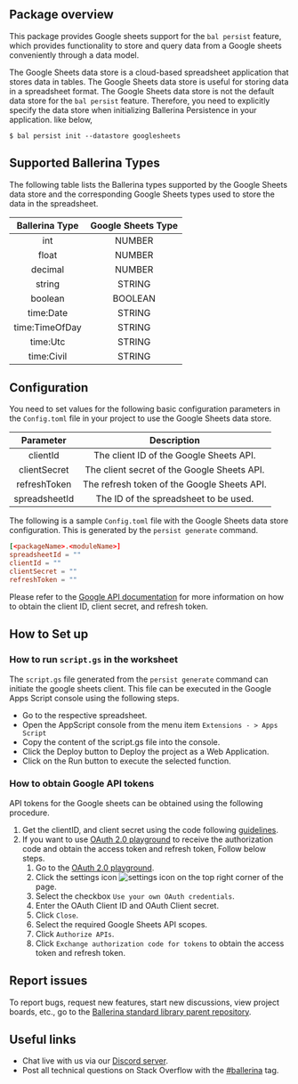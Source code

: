 ## Package overview

This package provides Google sheets support for the `bal persist` feature, which provides functionality to store and query data from a Google sheets conveniently through a data model.

The Google Sheets data store is a cloud-based spreadsheet application that stores data in tables. The Google Sheets data store is useful for storing data in a spreadsheet format. The Google Sheets data store is not the default data store for the `bal persist` feature. Therefore, you need to explicitly specify the data store when initializing Ballerina Persistence in your application. like below,

```
$ bal persist init --datastore googlesheets
```

## Supported Ballerina Types
The following table lists the Ballerina types supported by the Google Sheets data store and the corresponding Google Sheets types used to store the data in the spreadsheet.

|      Ballerina Type      |    Google Sheets Type     |
|:------------------------:|:-------------------------:|
|           int            |          NUMBER           |
|          float           |          NUMBER           |
|         decimal          |          NUMBER           |
|          string          |          STRING           |
|         boolean          |          BOOLEAN          |
|        time:Date         |          STRING           |
|      time:TimeOfDay      |          STRING           |
|         time:Utc         |          STRING           |
|        time:Civil        |          STRING           |

## Configuration

You need to set values for the following basic configuration parameters in the `Config.toml` file in your project to use the Google Sheets data store.

|   Parameter    |                 Description                  |
|:--------------:|:--------------------------------------------:|
|    clientId    |   The client ID of the Google Sheets API.    |
|  clientSecret  | The client secret of the Google Sheets API.  |
|  refreshToken  | The refresh token of the Google Sheets API.  |
| spreadsheetId  |    The ID of the spreadsheet to be used.     |

The following is a sample `Config.toml` file with the Google Sheets data store configuration. This is generated by the `persist generate` command.

```toml
[<packageName>.<moduleName>]
spreadsheetId = ""
clientId = ""
clientSecret = ""
refreshToken = ""
```

Please refer to the [Google API documentation](https://developers.google.com/identity/protocols/oauth2) for more information on how to obtain the client ID, client secret, and refresh token.

## How to Set up

### How to run `script.gs` in the worksheet

The `script.gs` file generated from the `persist generate` command can initiate the google sheets client. This file can be executed in the Google Apps Script console using the following steps.
* Go to the respective spreadsheet.
* Open the AppScript console from the menu item `Extensions - > Apps Script`
* Copy the content of the script.gs file into the console.
* Click the Deploy button to Deploy the project as a Web Application.
* Click on the Run button to execute the selected function.

### How to obtain Google API tokens

API tokens for the Google sheets can be obtained using the following procedure.
1. Get the clientID, and client secret using the code following [guidelines](https://developers.google.com/identity/protocols/oauth2).
2. If you want to use [OAuth 2.0 playground](https://developers.google.com/oauthplayground) to receive the authorization code and obtain the access token and refresh token, Follow below steps.
    1. Go to the [OAuth 2.0 playground](https://developers.google.com/oauthplayground).
    2. Click the settings icon ![settings icon](https://developers.google.com/oauthplayground/assets/images/settings.png) on the top right corner of the page.
    3. Select the checkbox `Use your own OAuth credentials`.
    4. Enter the OAuth Client ID and OAuth Client secret.
    5. Click `Close`.
    6. Select the required Google Sheets API scopes.
    7. Click `Authorize APIs`.
    8. Click `Exchange authorization code for tokens` to obtain the access token and refresh token.

## Report issues

To report bugs, request new features, start new discussions, view project boards, etc., go to the [Ballerina standard library parent repository](https://github.com/ballerina-platform/ballerina-standard-library).

## Useful links
- Chat live with us via our [Discord server](https://discord.gg/ballerinalang).
- Post all technical questions on Stack Overflow with the [#ballerina](https://stackoverflow.com/questions/tagged/ballerina) tag.
